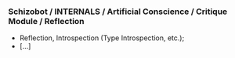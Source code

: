 ### Schizobot / INTERNALS / Artificial Conscience / Critique Module / Reflection
* Reflection, Introspection (Type Introspection, etc.);
* [...]
